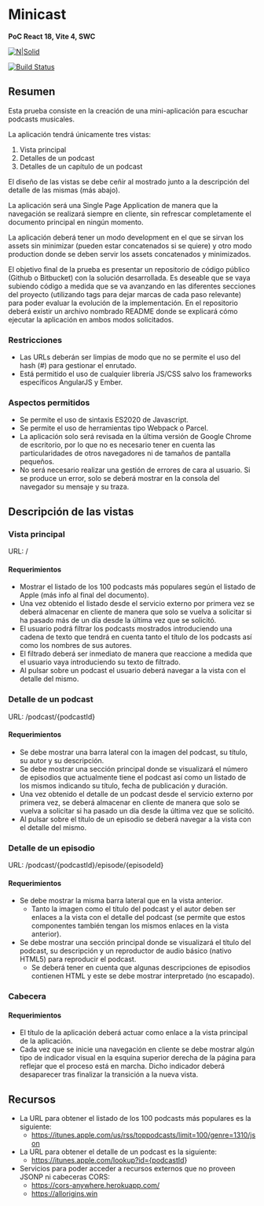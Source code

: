 # Minicast

**PoC React 18, Vite 4, SWC**

[![N|Solid](https://cldup.com/dTxpPi9lDf.thumb.png)](https://nodesource.com/products/nsolid)

[![Build Status](https://travis-ci.org/joemccann/dillinger.svg?branch=master)](https://travis-ci.org/joemccann/dillinger)

## Resumen

Esta prueba consiste en la creación de una mini-aplicación para escuchar podcasts
musicales.

La aplicación tendrá únicamente tres vistas:

1. Vista principal
2. Detalles de un podcast
3. Detalles de un capítulo de un podcast

El diseño de las vistas se debe ceñir al mostrado junto a la descripción del detalle de las mismas
(más abajo).

La aplicación será una Single Page Application de manera que la navegación se realizará siempre
en cliente, sin refrescar completamente el documento principal en ningún momento.

La aplicación deberá tener un modo development en el que se sirvan los assets sin minimizar
(pueden estar concatenados si se quiere) y otro modo production donde se deben servir los
assets concatenados y minimizados.

El objetivo final de la prueba es presentar un repositorio de código público (Github o Bitbucket)
con la solución desarrollada. Es deseable que se vaya subiendo código a medida que se va
avanzando en las diferentes secciones del proyecto (utilizando tags para dejar marcas de cada
paso relevante) para poder evaluar la evolución de la implementación. En el repositorio deberá
existir un archivo nombrado README donde se explicará cómo ejecutar la aplicación en ambos
modos solicitados.

### Restricciones

- Las URLs deberán ser limpias de modo que no se permite el uso del hash (#) para
  gestionar el enrutado.
- Está permitido el uso de cualquier librería JS/CSS salvo los frameworks específicos
  AngularJS y Ember.

### Aspectos permitidos

- Se permite el uso de sintaxis ES2020 de Javascript.
- Se permite el uso de herramientas tipo Webpack o Parcel.
- La aplicación solo será revisada en la última versión de Google Chrome de escritorio, por
  lo que no es necesario tener en cuenta las particularidades de otros navegadores ni de
  tamaños de pantalla pequeños.
- No será necesario realizar una gestión de errores de cara al usuario. Si se produce un
  error, solo se deberá mostrar en la consola del navegador su mensaje y su traza.

## Descripción de las vistas

### Vista principal

URL: /

#### Requerimientos

- Mostrar el listado de los 100 podcasts más populares según el listado de Apple (más info al
  final del documento).
- Una vez obtenido el listado desde el servicio externo por primera vez se deberá almacenar
  en cliente de manera que solo se vuelva a solicitar si ha pasado más de un día desde la
  última vez que se solicitó.
- El usuario podrá filtrar los podcasts mostrados introduciendo una cadena de texto que
  tendrá en cuenta tanto el título de los podcasts así como los nombres de sus autores.
- El filtrado deberá ser inmediato de manera que reaccione a medida que el usuario vaya
  introduciendo su texto de filtrado.
- Al pulsar sobre un podcast el usuario deberá navegar a la vista con el detalle del mismo.

### Detalle de un podcast

URL: /podcast/{podcastId}

#### Requerimientos

- Se debe mostrar una barra lateral con la imagen del podcast, su título, su autor y su
  descripción.
- Se debe mostrar una sección principal donde se visualizará el número de episodios que
  actualmente tiene el podcast así como un listado de los mismos indicando su título, fecha
  de publicación y duración.
- Una vez obtenido el detalle de un podcast desde el servicio externo por primera vez, se
  deberá almacenar en cliente de manera que solo se vuelva a solicitar si ha pasado un día
  desde la última vez que se solicitó.
- Al pulsar sobre el título de un episodio se deberá navegar a la vista con el detalle del
  mismo.

### Detalle de un episodio

URL: /podcast/{podcastId}/episode/{episodeId}

#### Requerimientos

- Se debe mostrar la misma barra lateral que en la vista anterior.
  - Tanto la imagen como el título del podcast y el autor deben ser enlaces a la vista con el
    detalle del podcast (se permite que estos componentes también tengan los mismos
    enlaces en la vista anterior).
- Se debe mostrar una sección principal donde se visualizará el título del podcast, su
  descripción y un reproductor de audio básico (nativo HTML5) para reproducir el
  podcast.
  - Se deberá tener en cuenta que algunas descripciones de episodios contienen
    HTML y este se debe mostrar interpretado (no escapado).

### Cabecera

#### Requerimientos

- El título de la aplicación deberá actuar como enlace a la vista principal de la aplicación.
- Cada vez que se inicie una navegación en cliente se debe mostrar algún tipo de indicador
  visual en la esquina superior derecha de la página para reflejar que el proceso está en
  marcha. Dicho indicador deberá desaparecer tras finalizar la transición a la nueva vista.

## Recursos

- La URL para obtener el listado de los 100 podcasts más populares es la siguiente:
  - <https://itunes.apple.com/us/rss/toppodcasts/limit=100/genre=1310/json>
- La URL para obtener el detalle de un podcast es la siguiente:
  - <https://itunes.apple.com/lookup?id={podcastId>}
- Servicios para poder acceder a recursos externos que no proveen JSONP ni cabeceras CORS:
  - <https://cors-anywhere.herokuapp.com/>
  - <https://allorigins.win>
